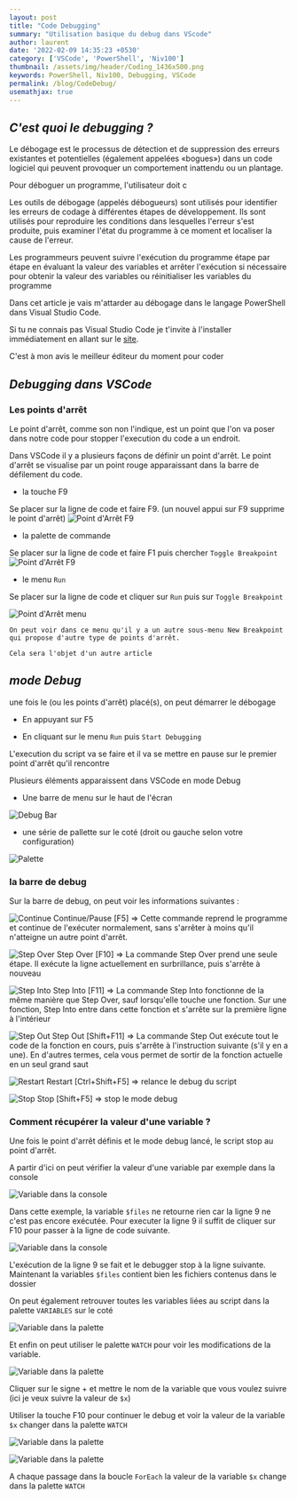 ```yaml
---
layout: post
title: "Code Debugging"
summary: "Utilisation basique du debug dans VScode"
author: laurent
date: '2022-02-09 14:35:23 +0530'
category: ['VSCode', 'PowerShell', 'Niv100']
thumbnail: /assets/img/header/Coding_1436x500.png
keywords: PowerShell, Niv100, Debugging, VSCode
permalink: /blog/CodeDebug/
usemathjax: true
---
```


## _C'est quoi le debugging ?_

Le débogage est le processus de détection et de suppression des erreurs existantes et potentielles (également appelées «bogues») dans un code logiciel qui peuvent provoquer un comportement inattendu ou un plantage.

Pour déboguer un programme, l'utilisateur doit c

Les outils de débogage (appelés débogueurs) sont utilisés pour identifier les erreurs de codage à différentes étapes de développement. Ils sont utilisés pour reproduire les conditions dans lesquelles l'erreur s'est produite, puis examiner l'état du programme à ce moment et localiser la cause de l'erreur.

Les programmeurs peuvent suivre l'exécution du programme étape par étape en évaluant la valeur des variables et arrêter l'exécution si nécessaire pour obtenir la valeur des variables ou réinitialiser les variables du programme

Dans cet article je vais m'attarder au débogage dans le langage PowerShell dans Visual Studio Code.

Si tu ne connais pas Visual Studio Code je t'invite à l'installer immédiatement en allant sur le [site](https://code.visualstudio.com/).

C'est à mon avis le meilleur éditeur du moment pour coder

## _Debugging dans VSCode_

### __Les points d'arrêt__

Le point d'arrêt, comme son non l'indique, est un point que l'on va poser dans notre code pour stopper l'execution du code a un endroit.

Dans VSCode il y a plusieurs façons de définir un point d'arrêt. Le point d'arrêt se visualise par un point rouge apparaissant dans la barre de défilement du code.

* la touche F9

Se placer sur la ligne de code et faire F9. (un nouvel appui sur F9 supprime le point d'arrêt)
![Point d'Arrêt F9](/assets/img/posts/20220209/pointarretF9.png "Point d'Arrêt F9")

* la palette de commande

Se placer sur la ligne de code et faire F1 puis chercher ```Toggle Breakpoint```
![Point d'Arrêt F9](/assets/img/posts/20220209/pointarretpalette.png "Point d'Arrêt F9")

* le menu ```Run```

Se placer sur la ligne de code et cliquer sur ```Run``` puis sur ```Toggle Breakpoint```

![Point d'Arrêt menu](/assets/img/posts/20220209/pointarretmenu.png "Point d'Arrêt Menu")

```text
On peut voir dans ce menu qu'il y a un autre sous-menu New Breakpoint qui propose d'autre type de points d'arrêt. 

Cela sera l'objet d'un autre article
```

## _mode Debug_

une fois le (ou les points d'arrêt) placé(s), on peut démarrer le débogage

* En appuyant sur F5

* En cliquant sur le menu ```Run``` puis ```Start Debugging```

L'execution du script va se faire et il va se mettre en pause sur le premier point d'arrêt qu'il rencontre

Plusieurs éléments apparaissent dans VSCode en mode Debug

* Une barre de menu sur le haut de l'écran

![Debug Bar](/assets/img/posts/20220209/debugbar.png "Debug Bar")

* une série de pallette sur le coté (droit ou gauche selon votre configuration)

![Palette](/assets/img/posts/20220209/palette.png "Palette")

### __la barre de debug__

Sur la barre de debug, on peut voir les informations suivantes :

![Continue](/assets/img/posts/20220209/BarDebugRestart.png) Continue/Pause [F5] => Cette commande reprend le programme et continue de l'exécuter normalement, sans s'arrêter à moins qu'il n'atteigne un autre point d'arrêt.

![Step Over](/assets/img/posts/20220209/BarDebugStepOver.png) Step Over [F10] => La commande Step Over prend une seule étape. Il exécute la ligne actuellement en surbrillance, puis s'arrête à nouveau

![Step Into](/assets/img/posts/20220209/BarDebugStepInto.png) Step Into [F11] => La commande Step Into fonctionne de la même manière que Step Over, sauf lorsqu'elle touche une fonction. Sur une fonction, Step Into entre dans cette fonction et s'arrête sur la première ligne à l'intérieur

![Step Out](/assets/img/posts/20220209/BarDebugStepOut.png) Step Out [Shift+F11] => La commande Step Out exécute tout le code de la fonction en cours, puis s'arrête à l'instruction suivante (s'il y en a une). En d'autres termes, cela vous permet de sortir de la fonction actuelle en un seul grand saut

![Restart](/assets/img/posts/20220209/BarDebugRestart.png) Restart [Ctrl+Shift+F5] => relance le debug du script

![Stop](/assets/img/posts/20220209/BarDebugStop.png) Stop [Shift+F5] => stop le mode debug

### __Comment récupérer la valeur d'une variable ?__

Une  fois le point d'arrêt définis et le mode debug lancé, le script stop au point d'arrêt.

A partir d'ici on peut vérifier la valeur d'une variable par exemple dans la console

![Variable dans la console](/assets/img/posts/20220209/VariableDansLaConsole.png)

Dans cette exemple, la variable ```$files``` ne retourne rien car la ligne 9 ne c'est pas encore exécutée. Pour executer la ligne 9 il suffit de cliquer sur F10 pour passer à la ligne de code suivante.

![Variable dans la console](/assets/img/posts/20220209/VariableDansLaConsole1.png)

L'exécution de la ligne 9 se fait et le debugger stop à la ligne suivante. Maintenant la variables ```$files``` contient bien les fichiers contenus dans le dossier

On peut également retrouver toutes les variables liées au script dans la palette ```VARIABLES``` sur le coté

![Variable dans la palette](/assets/img/posts/20220209/VariableDansLaPalette.png)

Et enfin on peut utiliser le palette ```WATCH``` pour voir les modifications de la variable.

![Variable dans la palette](/assets/img/posts/20220209/VariableDansLaPalette1.png)

Cliquer sur le signe + et mettre le nom de la variable que vous voulez suivre (ici je veux suivre la valeur de ```$x```)

Utiliser la touche F10 pour continuer le debug et voir la valeur de la variable ```$x``` changer dans la palette ```WATCH```

![Variable dans la palette](/assets/img/posts/20220209/VariableDansLaPalette2.png)

![Variable dans la palette](/assets/img/posts/20220209/VariableDansLaPalette3.png)

A chaque passage dans la boucle ```ForEach``` la valeur de la variable ```$x``` change dans la palette ```WATCH```
